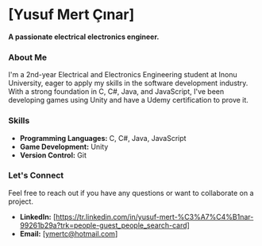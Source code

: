# **[Yusuf Mert Çınar]**

**A passionate electrical electronics engineer.**

### **About Me**
I'm a 2nd-year Electrical and Electronics Engineering student at Inonu University, eager to apply my skills in the software development industry. With a strong foundation in C, C#, Java, and JavaScript, I've been developing games using Unity and have a Udemy certification to prove it.

### **Skills**
* **Programming Languages:** C, C#, Java, JavaScript
* **Game Development:** Unity
* **Version Control:** Git

### **Let's Connect**
Feel free to reach out if you have any questions or want to collaborate on a project. 

* **LinkedIn:** [https://tr.linkedin.com/in/yusuf-mert-%C3%A7%C4%B1nar-99261b29a?trk=people-guest_people_search-card]
* **Email:** [ymertc@hotmail.com]
